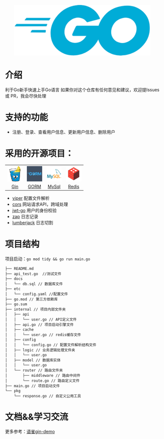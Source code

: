 <div align="center"> <img width="444px" src="./assets/go_icon.png"/> </div>

# 介绍
利于Go新手快速上手Go语言
如果你对这个仓库有任何意见和建议，欢迎提Issues 或 PR，我会尽快处理

# 支持的功能  
- 注册、登录、查看用户信息、更新用户信息、删除用户  

# 采用的开源项目：
<table >
    <tr>
      <th><img width="50px" src="./assets/gin.png"></th>
      <th><img width="50px" src="./assets/gorm.png"></th>
      <th><img width="50px" src="./assets/mysql.png"></th>
      <th><img width="50px" src="./assets/redis.png"></th>
    </tr>
    <tr>
      <td align="center"><a href="https://github.com/gin-gonic/gin">Gin</a></td>
      <td align="center"><a href="https://github.com/go-gorm/gorm">GORM</a></td>
      <td align="center"><a href="https://www.mysql.com/">MySql</a></td>
      <td align="center"><a href="https://github.com/redis/go-redis">Redis</a></td>
    </tr>
  </table>


- [viper](https://github.com/spf13/viper) 配置文件解析
- [cors](https://github.com/gin-contrib/cors) 网站请求API，跨域处理
- [jwt-go](https://github.com/golang-jwt/jwt) 用户的身份校验
- [zap](https://github.com/uber-go/zap) 日志记录
- [lumberjack](https://github.com/natefinch/lumberjack) 日志切割

# 项目结构
项目启动：`go mod tidy && go run main.go`
```
├── README.md
├── api_test.go  //测试文件
├── docs
│   └── db.sql // 数据库文件
├── etc
│   └── config.yaml //配置文件
├── go.mod // 第三方依赖库
├── go.sum
├── internal // 项目内部文件夹
│   ├── api
│   │   └── user.go // API定义文件
│   ├── api.go // 项目启动引擎文件
│   ├── cache
│   │   └── user.go // redis缓存文件
│   ├── config
│   │   └── config.go // 配置文件解析结构文件
│   ├── logic // 业务逻辑处理文件夹
│   │   └── user.go 
│   ├── model // 数据库实体
│   │   └── user.go
│   └── router // 路由文件夹
│       ├── middleware // 路由中间件
│       └── route.go // 路由定义文件
├── main.go // 项目启动文件
└── pkg
    └── response.go // 自定义公用工具
```

# 文档&&学习交流
更多参考：[语雀gin-demo](https://www.yuque.com/ngyhd/sdqiox/iyosrxglvvbm5b36)
